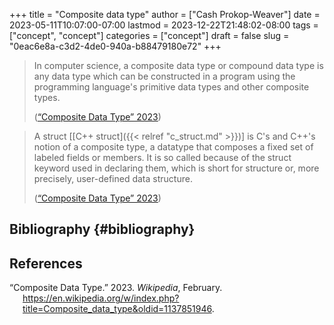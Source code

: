 +++
title = "Composite data type"
author = ["Cash Prokop-Weaver"]
date = 2023-05-11T10:07:00-07:00
lastmod = 2023-12-22T21:48:02-08:00
tags = ["concept", "concept"]
categories = ["concept"]
draft = false
slug = "0eac6e8a-c3d2-4de0-940a-b88479180e72"
+++

> In computer science, a composite data type or compound data type is any data type which can be constructed in a program using the programming language's primitive data types and other composite types.
>
> (<a href="#citeproc_bib_item_1">“Composite Data Type” 2023</a>)

<!--quoteend-->

> A struct [[C++ struct]({{< relref "c_struct.md" >}})] is C's and C++'s notion of a composite type, a datatype that composes a fixed set of labeled fields or members. It is so called because of the struct keyword used in declaring them, which is short for structure or, more precisely, user-defined data structure.
>
> (<a href="#citeproc_bib_item_1">“Composite Data Type” 2023</a>)


## Bibliography {#bibliography}

## References

<style>.csl-entry{text-indent: -1.5em; margin-left: 1.5em;}</style><div class="csl-bib-body">
  <div class="csl-entry"><a id="citeproc_bib_item_1"></a>“Composite Data Type.” 2023. <i>Wikipedia</i>, February. <a href="https://en.wikipedia.org/w/index.php?title=Composite_data_type&oldid=1137851946">https://en.wikipedia.org/w/index.php?title=Composite_data_type&#38;oldid=1137851946</a>.</div>
</div>
